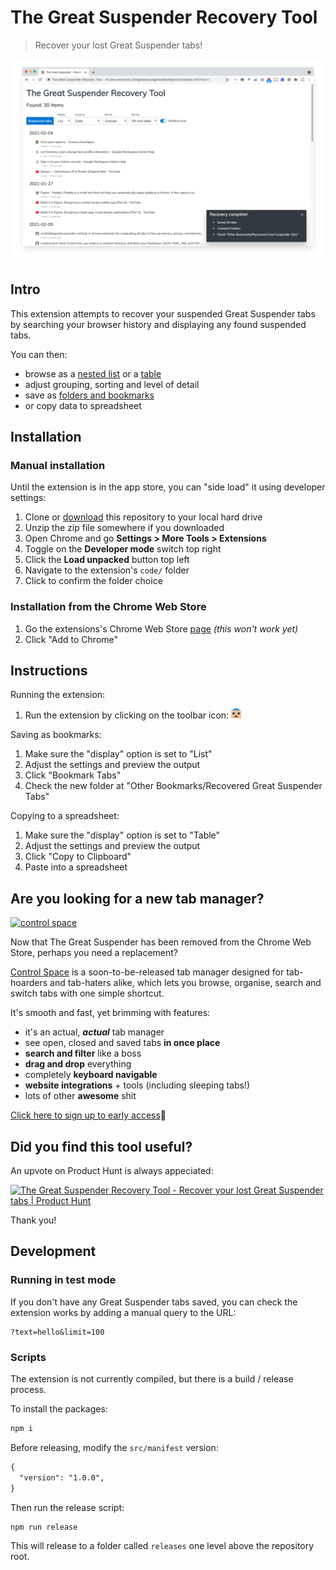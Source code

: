 # The Great Suspender Recovery Tool

> Recover your lost Great Suspender tabs!

![screenshot](artwork/screenshot-list.png)

## Intro

This extension attempts to recover your suspended Great Suspender tabs by searching your browser history and displaying any found suspended tabs.

You can then:

- browse as a [nested list](artwork/screenshot-list.png) or a [table](artwork/screenshot-table.png)
- adjust grouping, sorting and level of detail
- save as [folders and bookmarks](artwork/screenshot-bookmarks.png)
- or copy data to spreadsheet


## Installation

### Manual installation

Until the extension is in the app store, you can "side load" it using developer settings:

1. Clone or [download](https://github.com/davestewart/great-suspender-recovery-tool/archive/v1.2.0.zip) this repository to your local hard drive
2. Unzip the zip file somewhere if you downloaded
3. Open Chrome and go **Settings > More Tools > Extensions**
4. Toggle on the **Developer mode** switch top right
5. Click the **Load unpacked** button top left
6. Navigate to the extension's `code/` folder
7. Click to confirm the folder choice


### Installation from the Chrome Web Store

1. Go the extensions's Chrome Web Store [page](https://chrome.google.com/webstore/detail/great-suspender-recovery/ainlmpkfinfbbgdpimmldfdgpenmclmk) *(this won't work yet)*
2. Click "Add to Chrome"


## Instructions

Running the extension:

1. Run the extension by clicking on the toolbar icon: ![icon](code/assets/icons/icon-16.png)

Saving as bookmarks:

1. Make sure the "display" option is set to "List"
2. Adjust the settings and preview the output
3. Click "Bookmark Tabs"
4. Check the new folder at "Other Bookmarks/Recovered Great Suspender Tabs"

Copying to a spreadsheet:

1. Make sure the "display" option is set to "Table"
2. Adjust the settings and preview the output
3. Click "Copy to Clipboard"
4. Paste into a spreadsheet


## Are you looking for a new tab manager?

[![control space](http://controlspace.app/images/mail/header.png)](http://controlspace.app)

Now that The Great Suspender has been removed from the Chrome Web Store,
perhaps you need a replacement?

[Control Space](http://controlspace.app) is a soon-to-be-released tab manager designed for tab-hoarders and tab-haters alike, which lets you browse, organise, search and switch tabs with one simple shortcut.

It's smooth and fast, yet brimming with features:

- it's an actual, ***actual*** tab manager
- see open, closed and saved tabs **in once place**
- **search and filter** like a boss
- **drag and drop** everything
- completely **keyboard navigable**
- **website integrations** + tools (including sleeping tabs!)
- lots of other **awesome** shit

[Click here to sign up to early access](http://controlspace.app)🤘


## Did you find this tool useful?

An upvote on Product Hunt is always appeciated:

<a href="https://www.producthunt.com/posts/the-great-suspender-recovery-tool?utm_source=badge-featured&utm_medium=badge&utm_souce=badge-the-great-suspender-recovery-tool" target="_blank"><img src="https://api.producthunt.com/widgets/embed-image/v1/featured.svg?post_id=283498" alt="The Great Suspender Recovery Tool - Recover your lost Great Suspender tabs | Product Hunt" style="width: 250px; height: 54px;" width="250" height="54" /></a>

Thank you!


## Development

### Running in test mode

If you don't have any Great Suspender tabs saved, you can check the extension works by adding a manual query to the URL:

```
?text=hello&limit=100
```

### Scripts

The extension is not currently compiled, but there is a build / release process.

To install the packages:

```bash
npm i
```

Before releasing, modify the `src/manifest` version:

```txt
{
  "version": "1.0.0",
}
```


Then run the release script:

```bash
npm run release
```

This will release to a folder called `releases` one level above the repository root.
